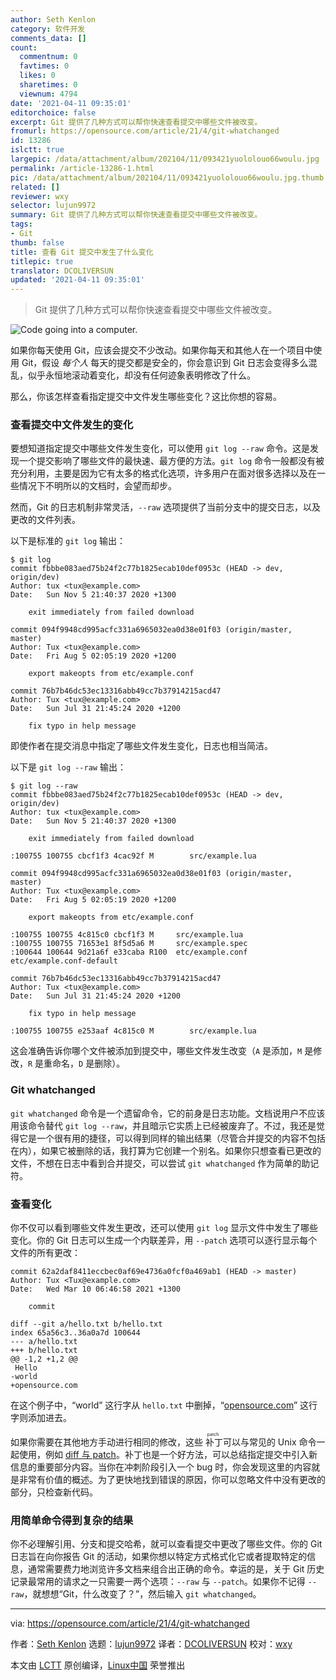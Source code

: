 ```yaml
---
author: Seth Kenlon
category: 软件开发
comments_data: []
count:
  commentnum: 0
  favtimes: 0
  likes: 0
  sharetimes: 0
  viewnum: 4794
date: '2021-04-11 09:35:01'
editorchoice: false
excerpt: Git 提供了几种方式可以帮你快速查看提交中哪些文件被改变。
fromurl: https://opensource.com/article/21/4/git-whatchanged
id: 13286
islctt: true
largepic: /data/attachment/album/202104/11/093421yuololouo66woulu.jpg
permalink: /article-13286-1.html
pic: /data/attachment/album/202104/11/093421yuololouo66woulu.jpg.thumb.jpg
related: []
reviewer: wxy
selector: lujun9972
summary: Git 提供了几种方式可以帮你快速查看提交中哪些文件被改变。
tags:
- Git
thumb: false
title: 查看 Git 提交中发生了什么变化
titlepic: true
translator: DCOLIVERSUN
updated: '2021-04-11 09:35:01'
---
```



> 
> Git 提供了几种方式可以帮你快速查看提交中哪些文件被改变。
> 
> 
> 


![](/data/attachment/album/202104/11/093421yuololouo66woulu.jpg "Code going into a computer.")


如果你每天使用 Git，应该会提交不少改动。如果你每天和其他人在一个项目中使用 Git，假设 *每个人* 每天的提交都是安全的，你会意识到 Git 日志会变得多么混乱，似乎永恒地滚动着变化，却没有任何迹象表明修改了什么。


那么，你该怎样查看指定提交中文件发生哪些变化？这比你想的容易。


### 查看提交中文件发生的变化


要想知道指定提交中哪些文件发生变化，可以使用 `git log --raw` 命令。这是发现一个提交影响了哪些文件的最快速、最方便的方法。`git log` 命令一般都没有被充分利用，主要是因为它有太多的格式化选项，许多用户在面对很多选择以及在一些情况下不明所以的文档时，会望而却步。


然而，Git 的日志机制非常灵活，`--raw` 选项提供了当前分支中的提交日志，以及更改的文件列表。


以下是标准的 `git log` 输出：



```
$ git log
commit fbbbe083aed75b24f2c77b1825ecab10def0953c (HEAD -> dev, origin/dev)
Author: tux <tux@example.com>
Date:   Sun Nov 5 21:40:37 2020 +1300

    exit immediately from failed download

commit 094f9948cd995acfc331a6965032ea0d38e01f03 (origin/master, master)
Author: Tux <tux@example.com>
Date:   Fri Aug 5 02:05:19 2020 +1200

    export makeopts from etc/example.conf

commit 76b7b46dc53ec13316abb49cc7b37914215acd47
Author: Tux <tux@example.com>
Date:   Sun Jul 31 21:45:24 2020 +1200

    fix typo in help message

```

即使作者在提交消息中指定了哪些文件发生变化，日志也相当简洁。


以下是 `git log --raw` 输出：



```
$ git log --raw
commit fbbbe083aed75b24f2c77b1825ecab10def0953c (HEAD -> dev, origin/dev)
Author: tux <tux@example.com>
Date:   Sun Nov 5 21:40:37 2020 +1300

    exit immediately from failed download

:100755 100755 cbcf1f3 4cac92f M        src/example.lua

commit 094f9948cd995acfc331a6965032ea0d38e01f03 (origin/master, master)
Author: Tux <tux@example.com>
Date:   Fri Aug 5 02:05:19 2020 +1200

    export makeopts from etc/example.conf
   
:100755 100755 4c815c0 cbcf1f3 M     src/example.lua
:100755 100755 71653e1 8f5d5a6 M     src/example.spec
:100644 100644 9d21a6f e33caba R100  etc/example.conf  etc/example.conf-default

commit 76b7b46dc53ec13316abb49cc7b37914215acd47
Author: Tux <tux@example.com>
Date:   Sun Jul 31 21:45:24 2020 +1200

    fix typo in help message

:100755 100755 e253aaf 4c815c0 M        src/example.lua

```

这会准确告诉你哪个文件被添加到提交中，哪些文件发生改变（`A` 是添加，`M` 是修改，`R` 是重命名，`D` 是删除）。


### Git whatchanged


`git whatchanged` 命令是一个遗留命令，它的前身是日志功能。文档说用户不应该用该命令替代 `git log --raw`，并且暗示它实质上已经被废弃了。不过，我还是觉得它是一个很有用的捷径，可以得到同样的输出结果（尽管合并提交的内容不包括在内），如果它被删除的话，我打算为它创建一个别名。如果你只想查看已更改的文件，不想在日志中看到合并提交，可以尝试 `git whatchanged` 作为简单的助记符。


### 查看变化


你不仅可以看到哪些文件发生更改，还可以使用 `git log` 显示文件中发生了哪些变化。你的 Git 日志可以生成一个内联差异，用 `--patch` 选项可以逐行显示每个文件的所有更改：



```
commit 62a2daf8411eccbec0af69e4736a0fcf0a469ab1 (HEAD -> master)
Author: Tux <Tux@example.com>
Date:   Wed Mar 10 06:46:58 2021 +1300

    commit

diff --git a/hello.txt b/hello.txt
index 65a56c3..36a0a7d 100644
--- a/hello.txt
+++ b/hello.txt
@@ -1,2 +1,2 @@
 Hello
-world
+opensource.com

```

在这个例子中，“world” 这行字从 `hello.txt` 中删掉，“[opensource.com](http://opensource.com)” 这行字则添加进去。


如果你需要在其他地方手动进行相同的修改，这些<ruby> 补丁 <rt>  patch </rt></ruby>可以与常见的 Unix 命令一起使用，例如 [diff 与 patch](https://opensource.com/article/18/8/diffs-patches)。补丁也是一个好方法，可以总结指定提交中引入新信息的重要部分内容。当你在冲刺阶段引入一个 bug 时，你会发现这里的内容就是非常有价值的概述。为了更快地找到错误的原因，你可以忽略文件中没有更改的部分，只检查新代码。


### 用简单命令得到复杂的结果


你不必理解引用、分支和提交哈希，就可以查看提交中更改了哪些文件。你的 Git 日志旨在向你报告 Git 的活动，如果你想以特定方式格式化它或者提取特定的信息，通常需要费力地浏览许多文档来组合出正确的命令。幸运的是，关于 Git 历史记录最常用的请求之一只需要一两个选项：`--raw` 与 `--patch`。如果你不记得 `--raw`，就想想“Git，什么改变了？”，然后输入 `git whatchanged`。




---


via: <https://opensource.com/article/21/4/git-whatchanged>


作者：[Seth Kenlon](https://opensource.com/users/seth) 选题：[lujun9972](https://github.com/lujun9972) 译者：[DCOLIVERSUN](https://github.com/DCOLIVERSUN) 校对：[wxy](https://github.com/wxy)


本文由 [LCTT](https://github.com/LCTT/TranslateProject) 原创编译，[Linux中国](https://linux.cn/) 荣誉推出
